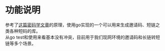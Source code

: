 # 功能说明

参考了[这篇密码学文章](https://huzb.me/2018/03/23/%E7%AE%80%E5%8D%95%E7%9A%84%E5%AF%86%E7%A0%81%E5%AD%A6%E7%94%9F%E6%88%90%E5%94%AF%E4%B8%80%E9%82%80%E8%AF%B7%E7%A0%81/)的原理，使用go实现的一个可以用来生成邀请码、短链之类各种短码的库。<br>
从go test和使用来看基本没有冲突，目前用于我们现网环境的邀请码和长链转短链等多个场景。